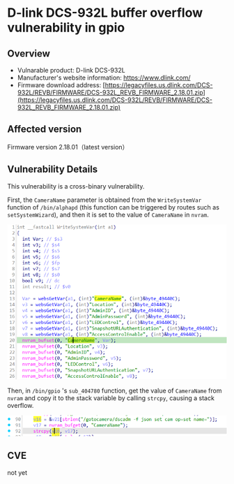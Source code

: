 # D-link DCS-932L buffer overflow vulnerability in gpio

## Overview
- Vulnarable product: D-link DCS-932L
- Manufacturer's website information: https://www.dlink.com/
- Firmware download address: [https://legacyfiles.us.dlink.com/DCS-932L/REVB/FIRMWARE/DCS-932L_REVB_FIRMWARE_2.18.01.zip](https://legacyfiles.us.dlink.com/DCS-932L/REVB/FIRMWARE/DCS-932L_REVB_FIRMWARE_2.18.01.zip)

## Affected version
Firmware version 2.18.01（latest version）

## Vulnerability Details

This vulnerability is a cross-binary vulnerability. 

First, the `CameraName` parameter is obtained from the `WriteSystemVar` function of `/bin/alphapd` (this function can be triggered by routes such as `setSystemWizard`), and then it is set to the value of `CameraName` in `nvram`.

![](img/1.png)

Then, in `/bin/gpio` 's `sub_404780` function, get the value of `CameraName` from `nvram` and copy it to the stack variable by calling `strcpy`, causing a stack overflow.

![](img/2.png)

## CVE

not yet